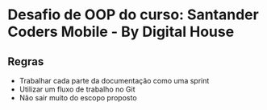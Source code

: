 # Desafio de OOP do curso: Santander Coders Mobile - By Digital House

 ## Regras 
 
 - Trabalhar cada parte da documentação como uma sprint
 - Utilizar um fluxo de trabalho no Git
 - Não sair muito do escopo proposto
